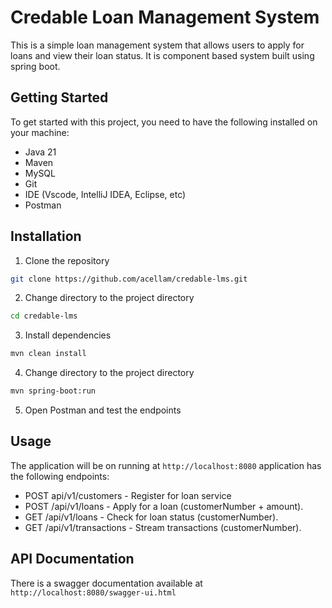 # Credable Loan Management System

This is a simple loan management system that allows users to apply for loans and view their loan status.
It is component based system built using spring boot.

## Getting Started

To get started with this project, you need to have the following installed on your machine:

- Java 21
- Maven
- MySQL
- Git
- IDE (Vscode, IntelliJ IDEA, Eclipse, etc)
- Postman

## Installation

1. Clone the repository

```bash
git clone https://github.com/acellam/credable-lms.git
```

2. Change directory to the project directory

```bash
cd credable-lms
```

3. Install dependencies

```bash
mvn clean install
```

4. Change directory to the project directory

```bash
mvn spring-boot:run
```

5. Open Postman and test the endpoints

## Usage

The application will be on running at `http://localhost:8080` application has the following endpoints:

- POST api/v1/customers - Register for loan service
- POST /api/v1/loans - Apply for a loan (customerNumber + amount).
- GET /api/v1/loans - Check for loan status (customerNumber).
- GET /api/v1/transactions - Stream transactions (customerNumber).

## API Documentation
There is a swagger documentation available at `http://localhost:8080/swagger-ui.html`
